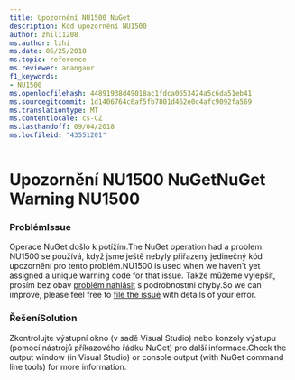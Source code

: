 ```yaml
---
title: Upozornění NU1500 NuGet
description: Kód upozornění NU1500
author: zhili1208
ms.author: lzhi
ms.date: 06/25/2018
ms.topic: reference
ms.reviewer: anangaur
f1_keywords:
- NU1500
ms.openlocfilehash: 44891938d49018ac1fdca0653424a5c6da51eb41
ms.sourcegitcommit: 1d1406764c6af5fb7801d462e0c4afc9092fa569
ms.translationtype: MT
ms.contentlocale: cs-CZ
ms.lasthandoff: 09/04/2018
ms.locfileid: "43551201"
---
```

# <a name="nuget-warning-nu1500"></a><span data-ttu-id="4f398-103">Upozornění NU1500 NuGet</span><span class="sxs-lookup"><span data-stu-id="4f398-103">NuGet Warning NU1500</span></span>

### <a name="issue"></a><span data-ttu-id="4f398-104">Problém</span><span class="sxs-lookup"><span data-stu-id="4f398-104">Issue</span></span>
<span data-ttu-id="4f398-105">Operace NuGet došlo k potížím.</span><span class="sxs-lookup"><span data-stu-id="4f398-105">The NuGet operation had a problem.</span></span> <span data-ttu-id="4f398-106">NU1500 se používá, když jsme ještě nebyly přiřazeny jedinečný kód upozornění pro tento problém.</span><span class="sxs-lookup"><span data-stu-id="4f398-106">NU1500 is used when we haven't yet assigned a unique warning code for that issue.</span></span> <span data-ttu-id="4f398-107">Takže můžeme vylepšit, prosím bez obav [problém nahlásit](https://github.com/nuget/home/issues) s podrobnostmi chyby.</span><span class="sxs-lookup"><span data-stu-id="4f398-107">So we can improve, please feel free to [file the issue](https://github.com/nuget/home/issues) with details of your error.</span></span>

### <a name="solution"></a><span data-ttu-id="4f398-108">Řešení</span><span class="sxs-lookup"><span data-stu-id="4f398-108">Solution</span></span>
<span data-ttu-id="4f398-109">Zkontrolujte výstupní okno (v sadě Visual Studio) nebo konzoly výstupu (pomocí nástrojů příkazového řádku NuGet) pro další informace.</span><span class="sxs-lookup"><span data-stu-id="4f398-109">Check the output window (in Visual Studio) or console output (with NuGet command line tools) for more information.</span></span>